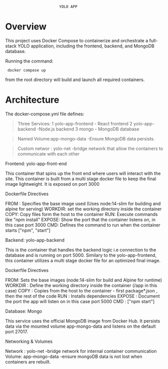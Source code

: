                             YOLO APP 

 # Overview

 This project uses Docker Compose to containerize and orchestrate a full-stack YOLO application, including the frontend, backend, and MongoDB database.

 Running the command:

     docker compose up

 from the root directory will build and launch all required containers.

 # Architecture

 The docker-compose.yml file defines:

 >Three Services:
 1 yolo-app-frontend - React frontend
 2 yolo-app-backend -Node.js backend
 3 mongo - MongoDB database

> Named Volume:app-mongo-data -Ensure MongoDB data persists.

>Custom networ : yolo-net -bridge network that allow the containers to communicate with each other


Frontend: yolo-app-front-end 

This  container that spins up the front end where users will interact with the site. This container is built from a multi stage docker file to keep the final image lightweight. It is exposed on port 3000

Dockerfile Directives 

FROM : Specifies the base image used (Uses node:14-slim for building and alpine for serving)
WORKDIR: set the working directory inside the container
COPY: Copy files form the host to the container
RUN: Execute commands like "npm install"
EXPOSE: Show the port that the container listens on, in this case port 3000
CMD: Defines the command to run when the container starts ["npm", "start"]


Backend: yolo-app-backend

This is the container that handles the backend logic  i.e connection to the database and is running on port 5000. Similary to the yolo-app-frontend, this container utilizes a multi stage docker file for an optimized final image.

Dockerfile Directives 

FROM: Sets the base images (node:14-slim for build and Alpine for runtime)
WORKDIR : Define the working directory inside the container (/app in this case)
COPY : Copies from the host to the container - first package*.json , then the rest of the code
RUN : Installs dependencies
EXPOSE : Document the port the app will listen on in this case port 5000
CMD : ["npm start"]

Database: Mongo

This service uses the official MongoDB image from Docker Hub. It persists data via the mounted volume app-mongo-data and listens on the default port 27017.

Networking & Volumes

Network : yolo-net -bridge network for internal container communication
Volume: app-mongo-data -ensure mongoDB data is not lost when containers are rebuilt.

